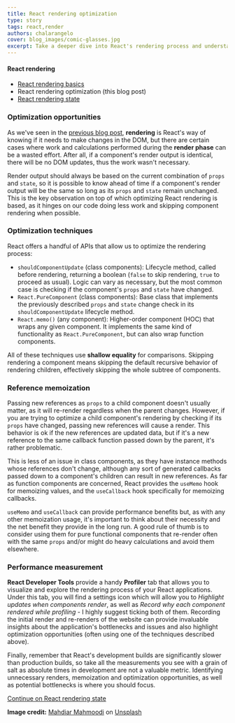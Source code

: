 ```yaml
---
title: React rendering optimization
type: story
tags: react,render
authors: chalarangelo
cover: blog_images/comic-glasses.jpg
excerpt: Take a deeper dive into React's rendering process and understand how to make small yet powerful tweaks to optimize performance.
---
```


#### React rendering

- [React rendering basics](/blog/s/react-rendering-basics)
- React rendering optimization (this blog post)
- [React rendering state](/blog/s/react-rendering-state)

### Optimization opportunities

As we've seen in the [previous blog post](/blog/s/react-rendering-basics), **rendering** is React's way of knowing if it needs to make changes in the DOM, but there are certain cases where work and calculations performed during the **render phase** can be a wasted effort. After all, if a component's render output is identical, there will be no DOM updates, thus the work wasn't necessary.

Render output should always be based on the current combination of `props` and `state`, so it is possible to know ahead of time if a component's render output will be the same so long as its `props` and `state` remain unchanged. This is the key observation on top of which optimizing React rendering is based, as it hinges on our code doing less work and skipping component rendering when possible.

### Optimization techniques

React offers a handful of APIs that allow us to optimize the rendering process:

- `shouldComponentUpdate` (class components): Lifecycle method, called before rendering, returning a boolean (`false` to skip rendering, `true` to proceed as usual). Logic can vary as necessary, but the most common case is checking if the component's `props` and `state` have changed.
- `React.PureComponent` (class components): Base class that implements the previously described `props` and `state` change check in its `shouldComponentUpdate` lifecycle method.
- `React.memo()` (any component): Higher-order component (HOC) that wraps any given component. It implements the same kind of functionality as `React.PureComponent`, but can also wrap function components.

All of these techniques use **shallow equality** for comparisons. Skipping rendering a component means skipping the default recursive behavior of rendering children, effectively skipping the whole subtree of components.

### Reference memoization

Passing new references as `props` to a child component doesn't usually matter, as it will re-render regardless when the parent changes. However, if you are trying to optimize a child component's rendering by checking if its `props` have changed, passing new references will cause a render. This behavior is ok if the new references are updated data, but if it's a new reference to the same callback function passed down by the parent, it's rather problematic.

This is less of an issue in class components, as they have instance methods whose references don't change, although any sort of generated callbacks passed down to a component's children can result in new references. As far as function components are concerned, React provides the `useMemo` hook for memoizing values, and the `useCallback` hook specifically for memoizing callbacks.

`useMemo` and `useCallback` can provide performance benefits but, as with any other memoization usage, it's important to think about their necessity and the net benefit they provide in the long run. A good rule of thumb is to consider using them for pure functional components that re-render often with the same `props` and/or might do heavy calculations and avoid them elsewhere.

### Performance measurement

**React Developer Tools** provide a handy **Profiler** tab that allows you to visualize and explore the rendering process of your React applications. Under this tab, you will find a settings icon which will allow you to _Highlight updates when components render_, as well as _Record why each component rendered while profiling_ - I highly suggest ticking both of them. Recording the initial render and re-renders of the website can provide invaluable insights about the application's bottlenecks and issues and also highlight optimization opportunities (often using one of the techniques described above).

Finally, remember that React's development builds are significantly slower than production builds, so take all the measurements you see with a grain of salt as absolute times in development are not a valuable metric. Identifying unnecessary renders, memoization and optimization opportunities, as well as potential bottlenecks is where you should focus.

[Continue on React rendering state](/blog/s/react-rendering-state)

**Image credit:** [Mahdiar Mahmoodi](https://unsplash.com/@mhdr_m?utm_source=unsplash&utm_medium=referral&utm_content=creditCopyText) on [Unsplash](https://unsplash.com?utm_source=unsplash&utm_medium=referral&utm_content=creditCopyText)
